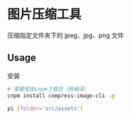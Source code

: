 # 图片压缩工具

压缩指定文件夹下的 jpeg、jpg、png 文件

## Usage

安装

```sh
# 需要使用cnpm下载包（预编译）
cnpm install compress-image-cli -g
```

```sh
pi [folder='src/assets']
```
